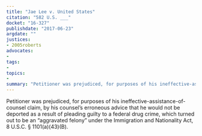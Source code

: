 ```yaml
---
title: "Jae Lee v. United States"
citation: "582 U.S. ___"
docket: "16-327"
publishdate: "2017-06-23"
argdate: ""
justices:
- 2005roberts
advocates:
- 
tags:
- 
topics:
- 
summary: "Petitioner was prejudiced, for purposes of his ineffective-assistance-of-counsel claim, by his counsel’s erroneous advice that he would not be deported as a result of pleading guilty to a federal drug crime, which turned out to be an “aggravated felony” under the Immigration and Nationality Act, 8 U.S.C. § 1101(a)(43)(B)."
---
```

Petitioner was prejudiced, for purposes of his ineffective-assistance-of-counsel claim, by his counsel’s erroneous advice that he would not be deported as a result of pleading guilty to a federal drug crime, which turned out to be an “aggravated felony” under the Immigration and Nationality Act, 8 U.S.C. § 1101(a)(43)(B).

